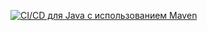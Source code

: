 [![CI/CD для Java с использованием Maven](https://github.com/DmitryGudov/autoqa-test-task/actions/workflows/maven.yml/badge.svg)](https://github.com/DmitryGudov/autoqa-test-task/actions/workflows/maven.yml)

